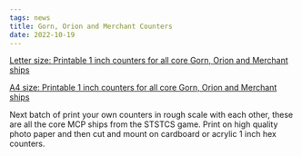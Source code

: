 ```yaml
---
tags: news
title: Gorn, Orion and Merchant Counters
date: 2022-10-19
---
```

[Letter size: Printable 1 inch counters for all core Gorn, Orion and Merchant ships](https://thefasastartrekuniversee-group.groups.io/g/MorenaShipyards/files/STCS%20Game/Starship%20Counters/Gorn%20Orion%20Merch%20Letter.pdf)

[A4 size: Printable 1 inch counters for all core Gorn, Orion and Merchant ships](https://thefasastartrekuniversee-group.groups.io/g/MorenaShipyards/files/STCS%20Game/Starship%20Counters/Gorn%20Orion%20Merch%20A4.pdf)

Next batch of print your own counters in rough scale with each other, these are all the core MCP ships from the STSTCS game. Print on high quality photo paper and then cut and mount on cardboard or acrylic 1 inch hex counters.
